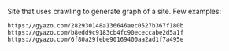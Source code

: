 Site that uses crawling to generate graph of a site.
Few examples:
```
https://gyazo.com/282930148a136646aec0527b367f180b
https://gyazo.com/b8edd9c9183cb4fc90ececcabe2d5a1f
https://gyazo.com/6f80a29febe90169400aa2ad1f7a495e
```